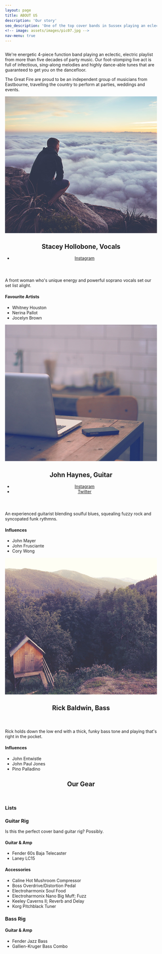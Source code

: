 ```yaml
---
layout: page
title: ABOUT US
description: 'Our story'
seo_description: 'One of the top cover bands in Sussex playing an eclectic, electric playlist from five decades of rock, pop, funk and blues. Find out more about the band.'
<!-- image: assets/images/pic07.jpg -->
nav-menu: true
---
```


<!-- Main -->
<div id="main" class="alt">



<!-- Intro -->
<section id="intro" class="spotlights" style="margin-top:2em;">
	<div class="inner">
		<p>We're energetic 4-piece function band playing an eclectic, electric playlist from more than five decades of party music. Our foot-stomping live act is full of infectious, sing-along melodies and highly dance-able tunes that are guaranteed to get you on the dancefloor.</p>
		<p>The Great Fire are proud to be an independent group of musicians from Eastbourne, travelling the country to perform at parties, weddings and events.</p>
	</div>
</section>

<!-- About -->	
<section id="two" class="spotlights">
	<section>
		<img src="assets/images/pic08.jpg" alt="" data-position="center center" />
		<div class="content">
			<div class="inner">
				<header class="major">
					<h2>Stacey Hollobone, Vocals</h2>
					<ul class="icons">
						<li><a href="https://instagram.com/bakedbystacey" class="icon fa-instagram"><span class="label">Instagram</span></a></li>
					</ul>
				</header>
				<p>A front woman who's unique energy and powerful soprano vocals set our set list alight.</p>
				<h4>Favourite Artists</h4>
				<ul class="alt">
					<li>Whitney Houston</li>
					<li>Nerina Pallot</li>
					<li>Jocelyn Brown</li>
				</ul> 
			</div>
		</div>
	</section>
	<section>
		<img src="assets/images/pic09.jpg" alt="" data-position="top center" />
		<div class="content">
			<div class="inner">
				<header class="major">
					<h2>John Haynes, Guitar</h2>
					<ul class="icons">
						<li><a href="https://instagram.com/johnhayn_es" class="icon fa-instagram"><span class="label">Instagram</span></a></li>
						<li><a href="https://twitter.com/johnhayn_es" class="icon fa-twitter"><span class="label">Twitter</span></a></li>
					</ul>
				</header>
				<p>An experienced guitarist blending soulful blues, squealing fuzzy rock and syncopated funk rythmns.</p>
				<h4>Influences</h4>
				<ul class="alt">
					<li>John Mayer</li>
					<li>John Frusciante</li>
					<li>Cory Wong</li>
				</ul>
			</div>
		</div>
	</section>
	<section>
		<img src="assets/images/pic10.jpg" alt="" data-position="25% 25%" />
		<div class="content">
			<div class="inner">
				<header class="major">
					<h2>Rick Baldwin, Bass</h2>
				</header>
				<p>Rick holds down the low end with a thick, funky bass tone and playing that's right in the pocket.</p>
				<h4>Influences</h4>
				<ul class="alt">
					<li>John Entwistle</li>
					<li>John Paul Jones</li>
					<li>Pino Palladino</li>
				</ul>
			</div>
		</div>
	</section>
	<!-- <section>
		<img src="assets/images/pic09.jpg" alt="" data-position="top center" />
		<div class="content">
			<div class="inner">
				<header class="major">
					<h2>Alex</h2>
					<h4>Drums</h4>
				</header>
				<p>A self-taught guitarist blending soulful blues, squealing fuzzy rock and tight-but-loose rythmn guitar.</p>
				<h4>Top Influences</h4>
				<ul class="alt">
					<li>John Mayer</li>
					<li>John Frusciante</li>
					<li>Cory Wong</li>
				</ul>
			</div>
		</div>
	</section> -->
</section>

<!-- Gear -->
<section id="one">
	<div class="inner">
		<header class="major">
			<h1>Our Gear</h1>
		</header>
		<h3>Lists</h3>
		<div class="row">
			<div class="6u 12u$(medium)">
				<h3>Guitar Rig</h3>
				<p>Is this the perfect cover band guitar rig? Possibly.</p>
				<h4>Guitar & Amp</h4>
				<ul>
					<li>Fender 60s Baja Telecaster</li>
					<li>Laney LC15</li>
				</ul>
				<h4>Accessories</h4>
				<ul>
					<li>Caline Hot Mushroom Compressor</li>
					<li>Boss Overdrive/Distortion Pedal</li>
					<li>Electroharmonix Soul Food</li>
					<li>Electroharmonix Nano Big Muff; Fuzz</li>
					<li>Keeley Caverns II; Reverb and Delay</li>
					<li>Korg Pitchblack Tuner</li>
				</ul>
			</div>
			<div class="6u 12u$(medium)">
				<h3>Bass Rig</h3>
				<p></p>
				<h4>Guitar & Amp</h4>
				<ul>
					<li>Fender Jazz Bass</li>
					<li>Gallien-Kruger Bass Combo</li>
				</ul>
			</div>
		</div>
	</div>
</section>
